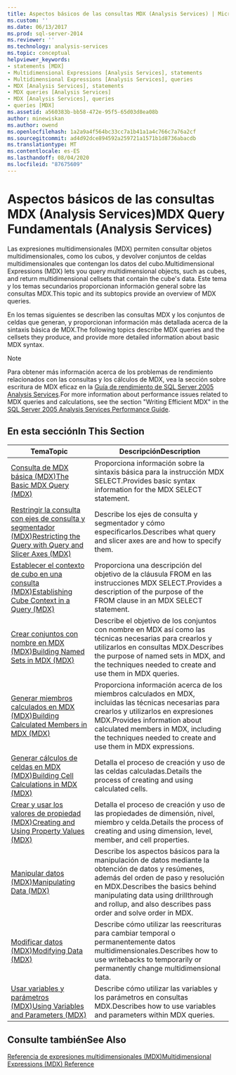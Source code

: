 ```yaml
---
title: Aspectos básicos de las consultas MDX (Analysis Services) | Microsoft Docs
ms.custom: ''
ms.date: 06/13/2017
ms.prod: sql-server-2014
ms.reviewer: ''
ms.technology: analysis-services
ms.topic: conceptual
helpviewer_keywords:
- statements [MDX]
- Multidimensional Expressions [Analysis Services], statements
- Multidimensional Expressions [Analysis Services], queries
- MDX [Analysis Services], statements
- MDX queries [Analysis Services]
- MDX [Analysis Services], queries
- queries [MDX]
ms.assetid: a560383b-bb58-472e-95f5-65d03d8ea08b
author: minewiskan
ms.author: owend
ms.openlocfilehash: 1a2a9a4f564bc33cc7a1b41a1a4c766c7a76a2cf
ms.sourcegitcommit: ad4d92dce894592a259721a1571b1d8736abacdb
ms.translationtype: MT
ms.contentlocale: es-ES
ms.lasthandoff: 08/04/2020
ms.locfileid: "87675609"
---
```

# <a name="mdx-query-fundamentals-analysis-services"></a><span data-ttu-id="b7d28-102">Aspectos básicos de las consultas MDX (Analysis Services)</span><span class="sxs-lookup"><span data-stu-id="b7d28-102">MDX Query Fundamentals (Analysis Services)</span></span>
  <span data-ttu-id="b7d28-103">Las expresiones multidimensionales (MDX) permiten consultar objetos multidimensionales, como los cubos, y devolver conjuntos de celdas multidimensionales que contengan los datos del cubo.</span><span class="sxs-lookup"><span data-stu-id="b7d28-103">Multidimensional Expressions (MDX) lets you query multidimensional objects, such as cubes, and return multidimensional cellsets that contain the cube's data.</span></span> <span data-ttu-id="b7d28-104">Este tema y los temas secundarios proporcionan información general sobre las consultas MDX.</span><span class="sxs-lookup"><span data-stu-id="b7d28-104">This topic and its subtopics provide an overview of MDX queries.</span></span>  
  
 <span data-ttu-id="b7d28-105">En los temas siguientes se describen las consultas MDX y los conjuntos de celdas que generan, y proporcionan información más detallada acerca de la sintaxis básica de MDX.</span><span class="sxs-lookup"><span data-stu-id="b7d28-105">The following topics describe MDX queries and the cellsets they produce, and provide more detailed information about basic MDX syntax.</span></span>  
  
> [!NOTE]  
>  <span data-ttu-id="b7d28-106">Para obtener más información acerca de los problemas de rendimiento relacionados con las consultas y los cálculos de MDX, vea la sección sobre escritura de MDX eficaz en la [Guía de rendimiento de SQL Server 2005 Analysis Services](https://docsbay.net/Microsoft-SQL-Server-2005-Analysis-Services-Performance-Guide).</span><span class="sxs-lookup"><span data-stu-id="b7d28-106">For more information about performance issues related to MDX queries and calculations, see the section "Writing Efficient MDX" in the [SQL Server 2005 Analysis Services Performance Guide](https://docsbay.net/Microsoft-SQL-Server-2005-Analysis-Services-Performance-Guide).</span></span>  
  
## <a name="in-this-section"></a><span data-ttu-id="b7d28-107">En esta sección</span><span class="sxs-lookup"><span data-stu-id="b7d28-107">In This Section</span></span>  
  
|<span data-ttu-id="b7d28-108">Tema</span><span class="sxs-lookup"><span data-stu-id="b7d28-108">Topic</span></span>|<span data-ttu-id="b7d28-109">Descripción</span><span class="sxs-lookup"><span data-stu-id="b7d28-109">Description</span></span>|  
|-----------|-----------------|  
|[<span data-ttu-id="b7d28-110">Consulta de MDX básica &#40;MDX&#41;</span><span class="sxs-lookup"><span data-stu-id="b7d28-110">The Basic MDX Query &#40;MDX&#41;</span></span>](mdx-query-the-basic-query.md)|<span data-ttu-id="b7d28-111">Proporciona información sobre la sintaxis básica para la instrucción MDX SELECT.</span><span class="sxs-lookup"><span data-stu-id="b7d28-111">Provides basic syntax information for the MDX SELECT statement.</span></span>|  
|[<span data-ttu-id="b7d28-112">Restringir la consulta con ejes de consulta y segmentador &#40;MDX&#41;</span><span class="sxs-lookup"><span data-stu-id="b7d28-112">Restricting the Query with Query and Slicer Axes &#40;MDX&#41;</span></span>](mdx-query-and-slicer-axes-restricting-the-query.md)|<span data-ttu-id="b7d28-113">Describe los ejes de consulta y segmentador y cómo especificarlos.</span><span class="sxs-lookup"><span data-stu-id="b7d28-113">Describes what query and slicer axes are and how to specify them.</span></span>|  
|[<span data-ttu-id="b7d28-114">Establecer el contexto de cubo en una consulta &#40;MDX&#41;</span><span class="sxs-lookup"><span data-stu-id="b7d28-114">Establishing Cube Context in a Query &#40;MDX&#41;</span></span>](establishing-cube-context-in-a-query-mdx.md)|<span data-ttu-id="b7d28-115">Proporciona una descripción del objetivo de la cláusula FROM en las instrucciones MDX SELECT.</span><span class="sxs-lookup"><span data-stu-id="b7d28-115">Provides a description of the purpose of the FROM clause in an MDX SELECT statement.</span></span>|  
|[<span data-ttu-id="b7d28-116">Crear conjuntos con nombre en MDX &#40;MDX&#41;</span><span class="sxs-lookup"><span data-stu-id="b7d28-116">Building Named Sets in MDX &#40;MDX&#41;</span></span>](mdx-named-sets-building-named-sets.md)|<span data-ttu-id="b7d28-117">Describe el objetivo de los conjuntos con nombre en MDX así como las técnicas necesarias para crearlos y utilizarlos en consultas MDX.</span><span class="sxs-lookup"><span data-stu-id="b7d28-117">Describes the purpose of named sets in MDX, and the techniques needed to create and use them in MDX queries.</span></span>|  
|[<span data-ttu-id="b7d28-118">Generar miembros calculados en MDX &#40;MDX&#41;</span><span class="sxs-lookup"><span data-stu-id="b7d28-118">Building Calculated Members in MDX &#40;MDX&#41;</span></span>](mdx-calculated-members-building-calculated-members.md)|<span data-ttu-id="b7d28-119">Proporciona información acerca de los miembros calculados en MDX, incluidas las técnicas necesarias para crearlos y utilizarlos en expresiones MDX.</span><span class="sxs-lookup"><span data-stu-id="b7d28-119">Provides information about calculated members in MDX, including the techniques needed to create and use them in MDX expressions.</span></span>|  
|[<span data-ttu-id="b7d28-120">Generar cálculos de celdas en MDX &#40;MDX&#41;</span><span class="sxs-lookup"><span data-stu-id="b7d28-120">Building Cell Calculations in MDX &#40;MDX&#41;</span></span>](../../multidimensional-models-olap-logical-cube-objects/calculations.md)|<span data-ttu-id="b7d28-121">Detalla el proceso de creación y uso de las celdas calculadas.</span><span class="sxs-lookup"><span data-stu-id="b7d28-121">Details the process of creating and using calculated cells.</span></span>|  
|[<span data-ttu-id="b7d28-122">Crear y usar los valores de propiedad &#40;MDX&#41;</span><span class="sxs-lookup"><span data-stu-id="b7d28-122">Creating and Using Property Values &#40;MDX&#41;</span></span>](../../creating-and-using-property-values-mdx.md)|<span data-ttu-id="b7d28-123">Detalla el proceso de creación y uso de las propiedades de dimensión, nivel, miembro y celda.</span><span class="sxs-lookup"><span data-stu-id="b7d28-123">Details the process of creating and using dimension, level, member, and cell properties.</span></span>|  
|[<span data-ttu-id="b7d28-124">Manipular datos &#40;MDX&#41;</span><span class="sxs-lookup"><span data-stu-id="b7d28-124">Manipulating Data &#40;MDX&#41;</span></span>](mdx-data-manipulation-manipulating-data.md)|<span data-ttu-id="b7d28-125">Describe los aspectos básicos para la manipulación de datos mediante la obtención de datos y resúmenes, además del orden de paso y resolución en MDX.</span><span class="sxs-lookup"><span data-stu-id="b7d28-125">Describes the basics behind manipulating data using drillthrough and rollup, and also describes pass order and solve order in MDX.</span></span>|  
|[<span data-ttu-id="b7d28-126">Modificar datos &#40;MDX&#41;</span><span class="sxs-lookup"><span data-stu-id="b7d28-126">Modifying Data &#40;MDX&#41;</span></span>](mdx-data-modification-modifying-data.md)|<span data-ttu-id="b7d28-127">Describe cómo utilizar las reescrituras para cambiar temporal o permanentemente datos multidimensionales.</span><span class="sxs-lookup"><span data-stu-id="b7d28-127">Describes how to use writebacks to temporarily or permanently change multidimensional data.</span></span>|  
|[<span data-ttu-id="b7d28-128">Usar variables y parámetros &#40;MDX&#41;</span><span class="sxs-lookup"><span data-stu-id="b7d28-128">Using Variables and Parameters &#40;MDX&#41;</span></span>](using-variables-and-parameters-mdx.md)|<span data-ttu-id="b7d28-129">Describe cómo utilizar las variables y los parámetros en consultas MDX.</span><span class="sxs-lookup"><span data-stu-id="b7d28-129">Describes how to use variables and parameters within MDX queries.</span></span>|  
  
## <a name="see-also"></a><span data-ttu-id="b7d28-130">Consulte también</span><span class="sxs-lookup"><span data-stu-id="b7d28-130">See Also</span></span>  
 [<span data-ttu-id="b7d28-131">Referencia de expresiones multidimensionales &#40;MDX&#41;</span><span class="sxs-lookup"><span data-stu-id="b7d28-131">Multidimensional Expressions &#40;MDX&#41; Reference</span></span>](/sql/mdx/multidimensional-expressions-mdx-reference)  
  
  
